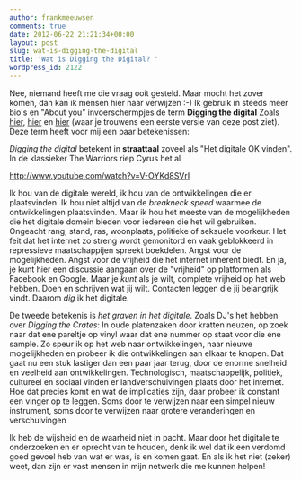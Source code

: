 ```yaml
---
author: frankmeeuwsen
comments: true
date: 2012-06-22 21:21:34+00:00
layout: post
slug: wat-is-digging-the-digital
title: 'Wat is Digging the Digital? '
wordpress_id: 2122
---
```


Nee, niemand heeft me die vraag ooit gesteld. Maar mocht het zover komen, dan kan ik mensen hier naar verwijzen :-)
Ik gebruik in steeds meer bio's en "About you" invoerschermpjes de term **Digging the digital** Zoals [hier](http://www.quora.com/Frank-Meeuwsen), [hier](http://pinterest.com/frankmeeuwsen/) en [hier](http://frank.godrop.it/) (waar je trouwens een eerste versie van deze post ziet). Deze term heeft voor mij een paar betekenissen:

_Digging the digital_ betekent in **straattaal** zoveel als "Het digitale OK vinden". In de klassieker The Warriors riep Cyrus het al

http://www.youtube.com/watch?v=V-OYKd8SVrI

Ik hou van de digitale wereld, ik hou van de ontwikkelingen die er plaatsvinden. Ik hou niet altijd van de _breakneck speed_ waarmee de ontwikkelingen plaatsvinden. Maar ik hou het meeste van de mogelijkheden die het digitale domein bieden voor iedereen die het wil gebruiken. Ongeacht rang, stand, ras, woonplaats, politieke of seksuele voorkeur. Het feit dat het internet zo streng wordt gemonitord en vaak geblokkeerd in repressieve maatschappijen spreekt boekdelen. Angst voor de mogelijkheden. Angst voor de vrijheid die het internet inherent biedt. En ja, je kunt hier een discussie aangaan over de "vrijheid" op platformen als Facebook en Google. Maar je _kunt_ als je wilt, complete vrijheid op het web hebben. Doen en schrijven wat jij wilt. Contacten leggen die jij belangrijk vindt. Daarom _dig_ ik het digitale.

De tweede betekenis is _het graven in het digitale_. Zoals DJ's het hebben over _Digging the Crates_: In oude platenzaken door kratten neuzen, op zoek naar dat ene pareltje op vinyl waar dat ene nummer op staat voor die ene sample. Zo speur ik op het web naar ontwikkelingen, naar nieuwe mogelijkheden en probeer ik die ontwikkelingen aan elkaar te knopen. Dat gaat nu een stuk lastiger dan een paar jaar terug, door de enorme snelheid en veelheid aan ontwikkelingen. Technologisch, maatschappelijk, politiek, cultureel en sociaal vinden er landverschuivingen plaats door het internet. Hoe dat precies komt en wat de implicaties zijn, daar probeer ik constant een vinger op te leggen. Soms door te verwijzen naar een simpel nieuw instrument, soms door te verwijzen naar grotere veranderingen en verschuivingen

Ik heb de wijsheid en de waarheid niet in pacht. Maar door het digitale te onderzoeken en er oprecht van te houden, denk ik wel dat ik een verdomd goed gevoel heb van wat er was, is en komen gaat. En als ik het niet (zeker) weet, dan zijn er vast mensen in mijn netwerk die me kunnen helpen!

